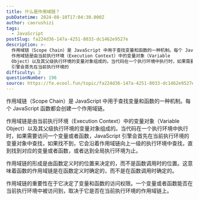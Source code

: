 ```yaml
---
title: 什么是作用域链？
pubDatetime: 2024-08-10T17:04:30.000Z
author: caorushizi
tags:
  - JavaScript
postSlug: fa224d36-147a-4251-8033-dc1462e9527e
description: >-
  作用域链（Scope Chain）是 JavaScript 中用于查找变量和函数的一种机制。每个 JavaScript 函数都会创建一个作用域链。
  作用域链是由当前执行环境（Execution Context）中的变量对象（Variable
  Object）以及其父级执行环境的变量对象组成的。当代码在一个执行环境中执行时，如果需要访问一个变量或者函数，JavaScript
  引擎会首先在当前执行环境的
difficulty: 2
questionNumber: 196
source: https://fe.ecool.fun/topic/fa224d36-147a-4251-8033-dc1462e9527e
---
```


作用域链（Scope Chain）是 JavaScript 中用于查找变量和函数的一种机制。每个 JavaScript 函数都会创建一个作用域链。

作用域链是由当前执行环境（Execution Context）中的变量对象（Variable Object）以及其父级执行环境的变量对象组成的。当代码在一个执行环境中执行时，如果需要访问一个变量或者函数，JavaScript 引擎会首先在当前执行环境的变量对象中查找，如果找不到，它会沿着作用域链向上一级的执行环境中查找，直到找到对应的变量或者函数，或者达到全局执行环境为止。

作用域链的形成是由函数定义时的位置来决定的，而不是函数调用时的位置。这意味着函数的作用域链是在函数定义时确定的，而不是在函数调用时确定的。

作用域链的重要性在于它决定了变量和函数的访问权限。一个变量或者函数能否在当前执行环境中被访问到，取决于它是否在当前执行环境的作用域链上。
